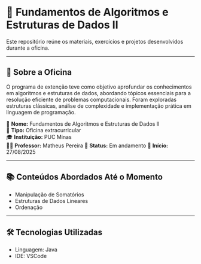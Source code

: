 # 🧠 Fundamentos de Algoritmos e Estruturas de Dados II

Este repositório reúne os materiais, exercícios e projetos desenvolvidos durante a oficina.

---

## 📘 Sobre a Oficina

O programa de extenção teve como objetivo aprofundar os conhecimentos em algoritmos e estruturas de dados, abordando tópicos essenciais para a resolução eficiente de problemas computacionais. Foram exploradas estruturas clássicas, análise de complexidade e implementação prática em linguagem de programação.

📌 **Nome:** Fundamentos de Algoritmos e Estruturas de Dados II  
🏫 **Tipo:** Oficina extracurricular  
🎓 **Instituição:** PUC Minas  
👨‍🏫 **Professor:** Matheus Pereira 
🎯 **Status:** Em andamento
📅 **Início:** 27/08/2025

---

## 📚 Conteúdos Abordados Até o Momento

- Manipulação de Somatórios
- Estruturas de Dados Lineares
- Ordenação

---

## 🛠️ Tecnologias Utilizadas

- Linguagem: Java
- IDE: VSCode 
